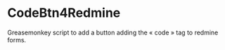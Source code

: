 CodeBtn4Redmine
===============

Greasemonkey script to add a button adding the « code » tag to redmine forms.

